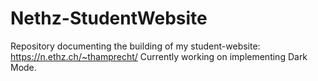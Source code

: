 # Nethz-StudentWebsite
Repository documenting the building of my student-website: https://n.ethz.ch/~thamprecht/ 
Currently working on implementing Dark Mode.
